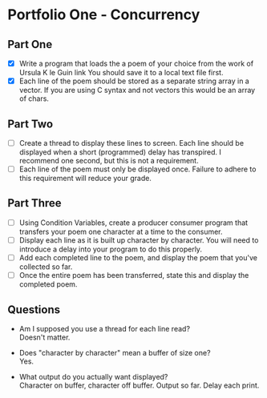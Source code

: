 # Portfolio One - Concurrency

## Part One

- [x] Write a program that loads the a poem of your choice from the work of Ursula K le Guin link You should save it to a local text file first.
- [x] Each line of the poem should be stored as a separate string array in a vector. If you are using C syntax and not vectors this would be an array of chars.

## Part Two

- [ ] Create a thread to display these lines to screen. Each line should be displayed when a short (programmed) delay has transpired. I recommend one second, but this is not a requirement.
- [ ] Each line of the poem must only be displayed once. Failure to adhere to this requirement will reduce your grade.

## Part Three

- [ ] Using Condition Variables, create a producer consumer program that transfers your poem one character at a time to the consumer.
- [ ] Display each line as it is built up character by character. You will need to introduce a delay into your program to do this properly.
- [ ] Add each completed line to the poem, and display the poem that you've collected so far.
- [ ] Once the entire poem has been transferred, state this and display the completed poem.

## Questions

- Am I supposed you use a thread for each line read?  
  Doesn't matter.
  
- Does "character by character" mean a buffer of size one?  
  Yes.
  
- What output do you actually want displayed?  
  Character on buffer, character off buffer. Output so far. Delay each print.
